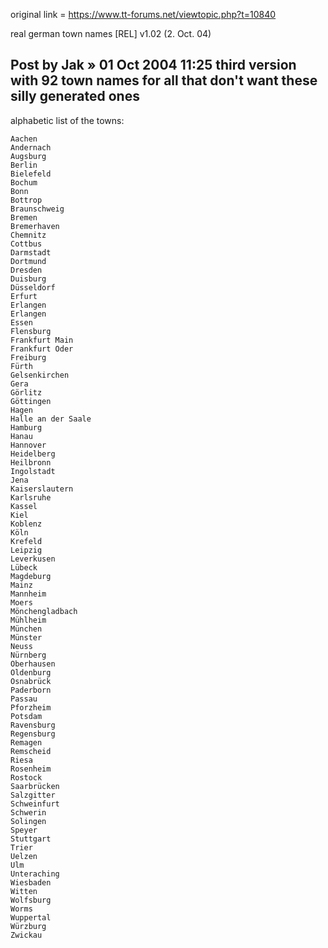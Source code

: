 original link = https://www.tt-forums.net/viewtopic.php?t=10840

real german town names [REL] v1.02 (2. Oct. 04)

Post by Jak » 01 Oct 2004 11:25
third version with 92 town names
for all that don't want these silly generated ones
-------------------------------
alphabetic list of the towns:


    Aachen
    Andernach
    Augsburg
    Berlin
    Bielefeld
    Bochum
    Bonn
    Bottrop
    Braunschweig
    Bremen
    Bremerhaven
    Chemnitz
    Cottbus
    Darmstadt
    Dortmund
    Dresden
    Duisburg
    Düsseldorf
    Erfurt
    Erlangen
    Erlangen
    Essen
    Flensburg
    Frankfurt Main
    Frankfurt Oder
    Freiburg
    Fürth
    Gelsenkirchen
    Gera
    Görlitz
    Göttingen
    Hagen
    Halle an der Saale
    Hamburg
    Hanau
    Hannover
    Heidelberg
    Heilbronn
    Ingolstadt
    Jena
    Kaiserslautern
    Karlsruhe
    Kassel
    Kiel
    Koblenz
    Köln
    Krefeld
    Leipzig
    Leverkusen
    Lübeck
    Magdeburg
    Mainz
    Mannheim
    Moers
    Mönchengladbach
    Mühlheim
    München
    Münster
    Neuss
    Nürnberg
    Oberhausen
    Oldenburg
    Osnabrück
    Paderborn
    Passau
    Pforzheim
    Potsdam
    Ravensburg
    Regensburg
    Remagen
    Remscheid
    Riesa
    Rosenheim
    Rostock
    Saarbrücken
    Salzgitter
    Schweinfurt
    Schwerin
    Solingen
    Speyer
    Stuttgart
    Trier
    Uelzen
    Ulm
    Unteraching
    Wiesbaden
    Witten
    Wolfsburg
    Worms
    Wuppertal
    Würzburg
    Zwickau
	

